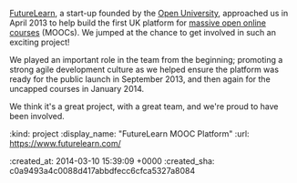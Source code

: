 [FutureLearn][], a start-up founded by the [Open University][], approached us in April 2013 to help build the first UK platform for [massive open online courses][MOOC] (MOOCs). We jumped at the chance to get involved in such an exciting project!

We played an important role in the team from the beginning; promoting a strong agile development culture as we helped ensure the platform was ready for the public launch in September 2013, and then again for the uncapped courses in January 2014.

We think it's a great project, with a great team, and we're proud to have been involved.

[Open University]: http://www.open.ac.uk/
[FutureLearn]: https://www.futurelearn.com/
[MOOC]: http://en.wikipedia.org/wiki/Massive_open_online_course

:kind: project
:display_name: "FutureLearn MOOC Platform"
:url: https://www.futurelearn.com/

:created_at: 2014-03-10 15:39:09 +0000
:created_sha: c0a9493a4c0088d417abbdfecc6cfca5327a8084
